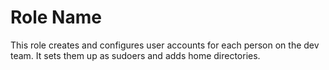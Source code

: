Role Name
=========

This role creates and configures user accounts for each person on the dev team. It sets them up as sudoers and adds home directories.
